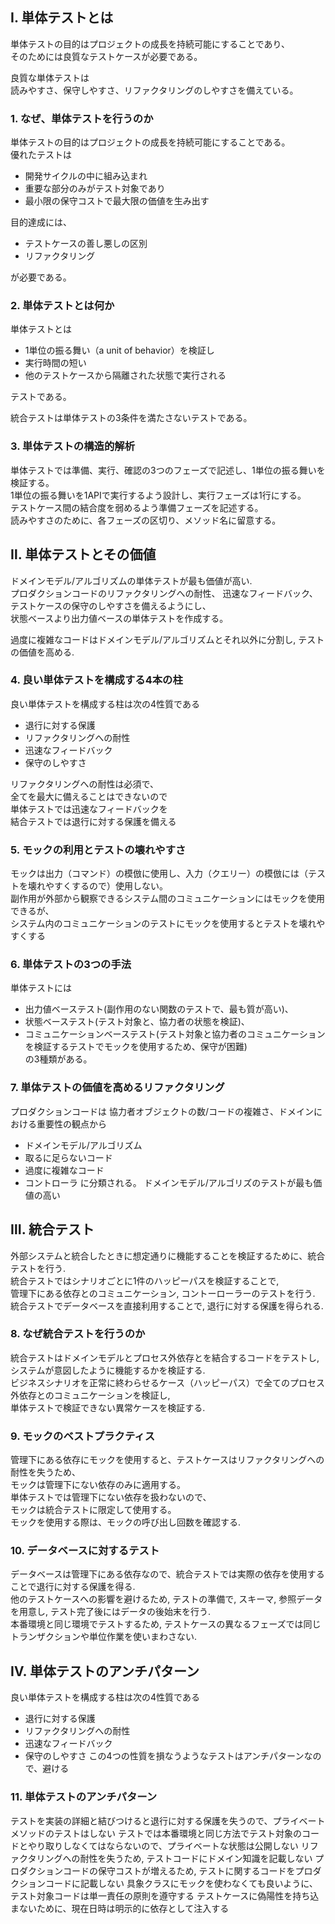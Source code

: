 ## Ⅰ. 単体テストとは
単体テストの目的はプロジェクトの成長を持続可能にすることであり、  
そのためには良質なテストケースが必要である。

良質な単体テストは  
読みやすさ、保守しやすさ、リファクタリングのしやすさを備えている。



### 1. なぜ、単体テストを行うのか
単体テストの目的はプロジェクトの成長を持続可能にすることである。  
優れたテストは
- 開発サイクルの中に組み込まれ
- 重要な部分のみがテスト対象であり
- 最小限の保守コストで最大限の価値を生み出す

目的達成には、
- テストケースの善し悪しの区別
- リファクタリング

が必要である。


### 2. 単体テストとは何か
単体テストとは
- 1単位の振る舞い（a unit of behavior）を検証し
- 実行時間の短い
- 他のテストケースから隔離された状態で実行される

テストである。

統合テストは単体テストの3条件を満たさないテストである。

### 3. 単体テストの構造的解析
単体テストでは準備、実行、確認の3つのフェーズで記述し、1単位の振る舞いを検証する。  
1単位の振る舞いを1APIで実行するよう設計し、実行フェーズは1行にする。  
テストケース間の結合度を弱めるよう準備フェーズを記述する。  
読みやすさのために、各フェーズの区切り、メソッド名に留意する。


## Ⅱ. 単体テストとその価値
ドメインモデル/アルゴリズムの単体テストが最も価値が高い.  
プロダクションコードのリファクタリングへの耐性、
迅速なフィードバック、  
テストケースの保守のしやすさを備えるようにし、  
状態ベースより出力値ベースの単体テストを作成する。

過度に複雑なコードはドメインモデル/アルゴリズムとそれ以外に分割し, テストの価値を高める.  


### 4. 良い単体テストを構成する4本の柱
良い単体テストを構成する柱は次の4性質である
- 退行に対する保護
- リファクタリングへの耐性
- 迅速なフィードバック
- 保守のしやすさ

リファクタリングへの耐性は必須で、  
全てを最大に備えることはできないので  
単体テストでは迅速なフィードバックを  
結合テストでは退行に対する保護を備える  

### 5. モックの利用とテストの壊れやすさ
モックは出力（コマンド）の模倣に使用し、入力（クエリー）の模倣には（テストを壊れやすくするので）使用しない。  
副作用が外部から観察できるシステム間のコミュニケーションにはモックを使用できるが、  
システム内のコミュニケーションのテストにモックを使用するとテストを壊れやすくする

### 6. 単体テストの3つの手法
単体テストには  
- 出力値ベーステスト(副作用のない関数のテストで、最も質が高い)、  
- 状態ベーステスト(テスト対象と、協力者の状態を検証)、  
- コミュニケーションベーステスト(テスト対象と協力者のコミュニケーションを検証するテストでモックを使用するため、保守が困難)  
の3種類がある。


### 7. 単体テストの価値を高めるリファクタリング
プロダクションコードは
協力者オブジェクトの数/コードの複雑さ、ドメインにおける重要性の観点から
- ドメインモデル/アルゴリズム
- 取るに足らないコード
- 過度に複雑なコード
- コントローラ
に分類される。 ドメインモデル/アルゴリズのテストが最も価値の高い


## Ⅲ. 統合テスト
外部システムと統合したときに想定通りに機能することを検証するために、統合テストを行う.  
統合テストではシナリオごとに1件のハッピーパスを検証することで,  
管理下にある依存とのコミュニケーション, コントーローラーのテストを行う.  
統合テストでデータベースを直接利用することで, 退行に対する保護を得られる.  

### 8. なぜ統合テストを行うのか
統合テストはドメインモデルとプロセス外依存とを結合するコードをテストし, 
システムが意図したように機能するかを検証する.  
ビジネスシナリオを正常に終わらせるケース（ハッピーパス）で全てのプロセス外依存とのコミュニケーションを検証し,  
単体テストで検証できない異常ケースを検証する.  


### 9. モックのベストプラクティス
管理下にある依存にモックを使用すると、テストケースはリファクタリングへの耐性を失うため、  
モックは管理下にない依存のみに適用する。  
単体テストでは管理下にない依存を扱わないので、  
モックは統合テストに限定して使用する。  
モックを使用する際は、モックの呼び出し回数を確認する.


### 10. データベースに対するテスト
データベースは管理下にある依存なので、統合テストでは実際の依存を使用することで退行に対する保護を得る.    
他のテストケースへの影響を避けるため, テストの準備で, スキーマ, 参照データを用意し, テスト完了後にはデータの後始末を行う.  
本番環境と同じ環境でテストするため, テストケースの異なるフェーズでは同じトランザクションや単位作業を使いまわさない.  


## Ⅳ. 単体テストのアンチパターン
良い単体テストを構成する柱は次の4性質である
- 退行に対する保護
- リファクタリングへの耐性
- 迅速なフィードバック
- 保守のしやすさ
この4つの性質を損なうようなテストはアンチパターンなので、避ける

### 11. 単体テストのアンチパターン

テストを実装の詳細と結びつけると退行に対する保護を失うので、プライベートメソッドのテストはしない
テストでは本番環境と同じ方法でテスト対象のコードとやり取りしなくてはならないので、プライベートな状態は公開しない
リファクタリングへの耐性を失うため, テストコードにドメイン知識を記載しない
プロダクションコードの保守コストが増えるため, テストに関するコードをプロダクションコードに記載しない
具象クラスにモックを使わなくても良いように、テスト対象コードは単一責任の原則を遵守する
テストケースに偽陽性を持ち込まないために、現在日時は明示的に依存として注入する























